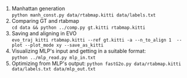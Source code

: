 1. Manhattan generation  
	`python manh_const.py data/rtabmap.kitti data/labels.txt`  
2. Comparing GT and rtabmap  
	`cd data && python ../comp.py gt.kitti rtabmap.kitti`  
3. Saving and aligning in EVO  
	`evo_traj kitti rtabmap.kitti --ref gt.kitti -a --n_to_align 1  --plot --plot_mode xy --save_as_kitti`
4. Visualizing MLP's input and getting in a suitable format:  
	`python ../mlp_read.py mlp_in.txt`
5. Optimizing from MLP's output:
	`python fastG2o.py data/rtabmap.kitti data/labels.txt data/mlp_out.txt`